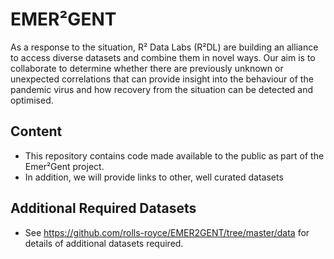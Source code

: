 # EMER²GENT

As a response to the situation, R² Data Labs (R²DL) are building an alliance to access diverse datasets and combine them in novel ways. Our aim is to collaborate  to determine whether there are previously unknown or unexpected correlations that can provide insight into the behaviour of the pandemic virus and how recovery from the situation can be detected and optimised.

## Content

* This repository contains code made available to the public as part of the Emer²Gent project.
* In addition, we will provide links to other, well curated datasets

## Additional Required Datasets

* See <https://github.com/rolls-royce/EMER2GENT/tree/master/data> for details of additional datasets required.

